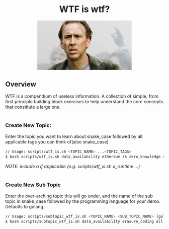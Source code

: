 <div align="center">
    <h1>WTF is wtf?</h1>
    <img src="./assets/nictf.jpeg" style="width: 300px">
</div>

## Overview
WTF is a compendium of useless information. A collection of simple, from first principle building block exercises to help understand the core concepts that constitute a large one.
<br><br>

### Create New Topic:
Enter the topic you want to learn about snake_case followed by all applicable tags you can think of(also snake_case)

```bash
// Usage: scripts/wtf_is.sh <TOPIC_NAME> ...<TOPIC_TAGS>
$ bash scripts/wtf_is.sh data_availability ethereum zk zero_knowledge rollups encoding data_structures serialization
```

*NOTE: include a if applicable (e.g. scripts/wtf_is.sh a_runtime ...)*
<br><br>

### Create New Sub Topic
Enter the over-arching topic this will go under, and the name of the sub topic in snake_case followed by the programming language for your demo. Defaults to golang.

```bash
// Usage: scripts/subtopic_wtf_is.sh <TOPIC_NAME> <SUB_TOPIC_NAME> [golang|rust|python|all]
$ bash scripts/subtopic_wtf_is.sh data_availability erasure_coding all
```
